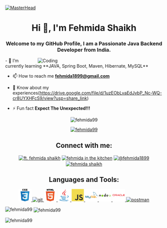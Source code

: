 [![MasterHead](https://user-images.githubusercontent.com/10498744/210012254-234538ff-d198-48aa-8964-37e6fd45d227.gif)](https://fehmida99.github.io)

<h1 align="center">Hi 👋, I'm Fehmida Shaikh</h1>
<h3 align="center">Welcome to my GitHub Profile, I am a Passionate Java Backend Developer from India.</h3>



<img align="right" alt="Coding" width="400" src="https://i.gifer.com/origin/bc/bca56ffe4a6e2910237482982aa856fe.gif">
- 🌱 I’m currently learning **JAVA, Spring Boot, Maven, Hibernate, MySQL**

- 📫 How to reach me **fehmida1899@gmail.com**

- 📄 Know about my experiences(https://drive.google.com/file/d/1uzEObLvaEdJvbP_Nc-WQ-cr8UYXHFcS9/view?usp=share_link)

- ⚡ Fun fact **Expect The Unexpected!!!**


<p align="center"> <img src="https://komarev.com/ghpvc/?username=fehmida99&label=Profile%20views&color=0e75b6&style=flat" alt="fehmida99" /> </p>

<p align="center"> <a href="https://github.com/ryo-ma/github-profile-trophy"><img src="https://github-profile-trophy.vercel.app/?username=fehmida99" alt="fehmida99" /></a> </p>




<h2 align="center">Connect with me:</h2>
<p align="center">
<a href="[https://linkedin.com/in/ft. fehmida shaikh](https://www.linkedin.com/in/ft-fehmida-shaikh-6308a719a)" target="blank"><img align="center" src="https://raw.githubusercontent.com/rahuldkjain/github-profile-readme-generator/master/src/images/icons/Social/linked-in-alt.svg" alt="ft. fehmida shaikh" height="30" width="40" /></a>
<a href="https://www.youtube.com/c/fehmida in the kitchen" target="blank"><img align="center" src="https://raw.githubusercontent.com/rahuldkjain/github-profile-readme-generator/master/src/images/icons/Social/youtube.svg" alt="fehmida in the kitchen" height="30" width="40" /></a>
<a href="https://www.hackerrank.com/@fehmida1899" target="blank"><img align="center" src="https://raw.githubusercontent.com/rahuldkjain/github-profile-readme-generator/master/src/images/icons/Social/hackerrank.svg" alt="@fehmida1899" height="30" width="40" /></a>
<a href="https://www.leetcode.com/fehmida shaikh" target="blank"><img align="center" src="https://raw.githubusercontent.com/rahuldkjain/github-profile-readme-generator/master/src/images/icons/Social/leet-code.svg" alt="fehmida shaikh" height="30" width="40" /></a>
</p>


<h2 align="center">Languages and Tools:</h2>
<p align="center"> <a href="https://www.w3schools.com/css/" target="_blank" rel="noreferrer"> <img src="https://raw.githubusercontent.com/devicons/devicon/master/icons/css3/css3-original-wordmark.svg" alt="css3" width="40" height="40"/> </a> <a href="https://git-scm.com/" target="_blank" rel="noreferrer"> <img src="https://www.vectorlogo.zone/logos/git-scm/git-scm-icon.svg" alt="git" width="40" height="40"/> </a> <a href="https://www.w3.org/html/" target="_blank" rel="noreferrer"> <img src="https://raw.githubusercontent.com/devicons/devicon/master/icons/html5/html5-original-wordmark.svg" alt="html5" width="40" height="40"/> </a> <a href="https://www.java.com" target="_blank" rel="noreferrer"> <img src="https://raw.githubusercontent.com/devicons/devicon/master/icons/java/java-original.svg" alt="java" width="40" height="40"/> </a> <a href="https://developer.mozilla.org/en-US/docs/Web/JavaScript" target="_blank" rel="noreferrer"> <img src="https://raw.githubusercontent.com/devicons/devicon/master/icons/javascript/javascript-original.svg" alt="javascript" width="40" height="40"/> </a> <a href="https://www.mysql.com/" target="_blank" rel="noreferrer"> <img src="https://raw.githubusercontent.com/devicons/devicon/master/icons/mysql/mysql-original-wordmark.svg" alt="mysql" width="40" height="40"/> </a> <a href="https://nodejs.org" target="_blank" rel="noreferrer"> <img src="https://raw.githubusercontent.com/devicons/devicon/master/icons/nodejs/nodejs-original-wordmark.svg" alt="nodejs" width="40" height="40"/> </a> <a href="https://www.oracle.com/" target="_blank" rel="noreferrer"> <img src="https://raw.githubusercontent.com/devicons/devicon/master/icons/oracle/oracle-original.svg" alt="oracle" width="40" height="40"/> </a> <a href="https://postman.com" target="_blank" rel="noreferrer"> <img src="https://www.vectorlogo.zone/logos/getpostman/getpostman-icon.svg" alt="postman" width="40" height="40"/> </a> </p>

<p><img align="left" src="https://github-readme-stats.vercel.app/api/top-langs?username=fehmida99&show_icons=true&locale=en&layout=compact" alt="fehmida99" /></p>

<p>&nbsp;<img align="center" src="https://github-readme-stats.vercel.app/api?username=fehmida99&show_icons=true&locale=en" alt="fehmida99" /></p>

<p><img align="center" src="https://github-readme-streak-stats.herokuapp.com/?user=fehmida99&" alt="fehmida99" /></p>

